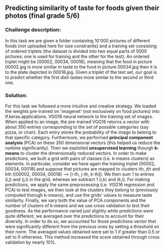 ## Predicting similarity of taste for foods given their photos (final grade 5/6)

### Challenge description:

In this task we are given a folder containing 10'000 pictures of different foods (not uploaded here for size constraints) and a training set consisting of ordered triplets (the dataset is divided into two equal parts of 5000 pictures: one is used for training and the other for the test). An ordered triplet might be [00002, 00034, 00018], meaning that the food in picture 00002.jpg is more similar in taste to the food in picture 00034.jpg then it is to the plate depicted in 00018.jpg. Given a triplet of the test set, our goal is to predict whether the first dish tastes more similar to the second or third one.

### Solution:

For this task we followed a more intuitive and creative strategy. We loaded the weights pre-trained on 'imagenet' (not exclusively on food pictures) into tf.keras.applications. VGG16 neural network to the training set of images. When applied to an image, the pre-trained VGG16 returns a vector with about 350 entries corresponding to the set of possible categories (say pizza, or chair). Each entry stores the probability of the image to belong to that specific category. Furthermore, we performed **principal component analysis** (PCA) on these 350 dimensional vectors (this helped us reduce the runtime significantly). Then we exploited **unsupervised learning** thourgh **k-means** to cluster the dimensionally reduced vectors. In order to make predictions, we built a grid with pairs of classes (i.e. k-means clusters) as elements. In particular, consider we have again the training triplet [00002, 00034, 00018] and suppose that pictures are mapped to clusters ith, jth and kth ([00002, 00034, 00018] --> [i-th, j-th, k-th]). We then sum 1 to entries (i,j) and (j,i) in the grid, whereas we subtract 1 (i,k) and (k,i). For making predictions, we apply the same preprocessing (i.e. VGG16 regression and PCA) to test images, we then look at the clusters they belong to (previously computed thorugh k-means), and use the grids' values to measure taste similarity. Finally, we vary both the value of PCA components and the number of clusters of k-means and we use cross validation to test their goodness. As the performance varied just slightly while predictions were quite different, we averaged over the predictions to account for their diversity. In order to do so, we accounted for those predictions vector that were significantly different from the previous ones by setting a threshold on their norm. The averaged values obtained were set to 1 if greater than 0.5 or set to 0 otherwise. This method increased the score obtained through cross validation by nearly 10%.

